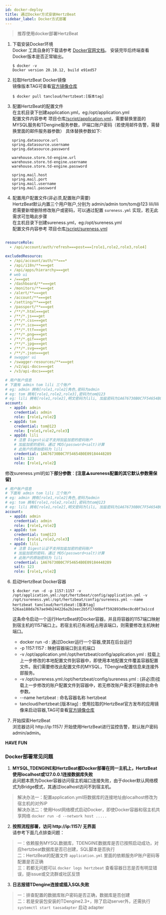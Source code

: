 ```yaml
---
id: docker-deploy  
title: 通过Docker方式安装HertzBeat    
sidebar_label: Docker方式部署    
---
```


> 推荐使用docker部署HertzBeat  

1. 下载安装Docker环境   
   Docker 工具自身的下载请参考 [Docker官网文档](https://docs.docker.com/get-docker/)。
   安装完毕后终端查看Docker版本是否正常输出。
   ```
   $ docker -v
   Docker version 20.10.12, build e91ed57
   ```

2. 拉取HertzBeat Docker镜像   
   镜像版本TAG可查看[官方镜像仓库](https://hub.docker.com/r/tancloud/hertzbeat/tags)     
   ``` 
   $ docker pull tancloud/hertzbeat:[版本tag]   
   ```
3. 配置HertzBeat的配置文件  
   在主机目录下创建application.yml，eg:/opt/application.yml   
   配置文件内容参考 项目仓库[/script/application.yml](https://gitee.com/dromara/hertzbeat/raw/master/script/application.yml)，需要替换里面的MYSQL服务和TDengine服务参数，IP端口账户密码（若使用邮件告警，需替换里面的邮件服务器参数）
   具体替换参数如下:
```
   spring.datasource.url
   spring.datasource.username
   spring.datasource.password
   
   warehouse.store.td-engine.url
   warehouse.store.td-engine.username
   warehouse.store.td-engine.password
   
   spring.mail.host
   spring.mail.port
   spring.mail.username
   spring.mail.password
```

4. 配置用户配置文件(非必须,配置账户需要)     
   HertzBeat默认内置三个用户账户,分别为 admin/admin tom/tom@123 lili/lili   
   若需要新增删除修改账户或密码，可以通过配置 `sureness.yml` 实现，若无此需求可忽略此步骤  
   在主机目录下创建sureness.yml，eg:/opt/sureness.yml  
   配置文件内容参考 项目仓库[/script/sureness.yml](https://gitee.com/dromara/hertzbeat/blob/master/script/sureness.yml)
   
```yaml

resourceRole:
  - /api/account/auth/refresh===post===[role1,role2,role3,role4]

excludedResource:
  - /api/account/auth/**===*
  - /api/i18n/**===get
  - /api/apps/hierarchy===get
  # web ui
  - /===get
  - /dashboard/**===get
  - /monitors/**===get
  - /alert/**===get
  - /account/**===get
  - /setting/**===get
  - /passport/**===get
  - /**/*.html===get
  - /**/*.js===get
  - /**/*.css===get
  - /**/*.ico===get
  - /**/*.ttf===get
  - /**/*.png===get
  - /**/*.gif===get
  - /**/*.jpg===get
  - /**/*.svg===get
  - /**/*.json===get
  # swagger ui
  - /swagger-resources/**===get
  - /v2/api-docs===get
  - /v3/api-docs===get

# 用户账户信息
# 下面有 admin tom lili 三个账户
# eg: admin 拥有[role1,role2]角色,密码为admin
# eg: tom 拥有[role1,role2,role3],密码为tom@123
# eg: lili 拥有[role1,role2],明文密码为lili, 加盐密码为1A676730B0C7F54654B0E09184448289
account:
  - appId: admin
    credential: admin
    role: [role1,role2]
  - appId: tom
    credential: tom@123
    role: [role1,role2,role3]
  - appId: lili
    # 注意 Digest认证不支持加盐加密的密码账户
    # 加盐加密的密码，通过 MD5(password+salt)计算
    # 此账户的原始密码为 lili
    credential: 1A676730B0C7F54654B0E09184448289
    salt: 123
    role: [role1,role2]
```
   
   修改sureness.yml的如下**部分参数**：**[注意⚠️sureness配置的其它默认参数需保留]**  

```yaml
# 用户账户信息
# 下面有 admin tom lili 三个账户
# eg: admin 拥有[role1,role2]角色,密码为admin
# eg: tom 拥有[role1,role2,role3],密码为tom@123
# eg: lili 拥有[role1,role2],明文密码为lili, 加盐密码为1A676730B0C7F54654B0E09184448289
account:
  - appId: admin
    credential: admin
    role: [role1,role2]
  - appId: tom
    credential: tom@123
    role: [role1,role2,role3]
  - appId: lili
    # 注意 Digest认证不支持加盐加密的密码账户
    # 加盐加密的密码，通过 MD5(password+salt)计算
    # 此账户的原始密码为 lili
    credential: 1A676730B0C7F54654B0E09184448289
    salt: 123
    role: [role1,role2]
```

6. 启动HertzBeat Docker容器  
   ``` 
   $ docker run -d -p 1157:1157 -v /opt/application.yml:/opt/hertzbeat/config/application.yml -v /opt/sureness.yml:/opt/hertzbeat/config/sureness.yml --name hertzbeat tancloud/hertzbeat:[版本tag]
   526aa188da767ae94b244226a2b2eec2b5f17dd8eff592893d9ec0cd0f3a1ccd
   ```
   这条命令启动一个运行HertzBeat的Docker容器，并且将容器的1157端口映射到宿主机的1157端口上。若宿主机已有进程占用该端口，则需要修改主机映射端口。
   - docker run -d : 通过Docker运行一个容器,使其在后台运行
   - -p 1157:1157  : 映射容器端口到主机端口
   - -v /opt/application.yml:/opt/hertzbeat/config/application.yml  : 挂载上上一步修改的本地配置文件到容器中，即使用本地配置文件覆盖容器配置文件。我们需要修改此配置文件的MYSQL，TDengine配置信息来连接外部服务。
   - -v /opt/sureness.yml:/opt/hertzbeat/config/sureness.yml  : (非必须)挂载上一步修改的账户配置文件到容器中，若无修改账户需求可删除此命令参数。  
   - --name hertzbeat : 命名容器名称 hertzbeat 
   - tancloud/hertzbeat:[版本tag] : 使用拉取的HertzBeat官方发布的应用镜像来启动容器,TAG可查看[官方镜像仓库](https://hub.docker.com/r/tancloud/hertzbeat/tags)   

7. 开始探索HertzBeat  
   浏览器访问 http://ip:1157/ 开始使用HertzBeat进行监控告警，默认账户密码 admin/admin。  

**HAVE FUN**   

### Docker部署常见问题   

1. **MYSQL,TDENGINE和HertzBeat都Docker部署在同一主机上，HertzBeat使用localhost或127.0.0.1连接数据库失败**     
此问题本质为Docker容器访问宿主机端口连接失败，由于docker默认网络模式为Bridge模式，其通过localhost访问不到宿主机。
> 解决办法一：配置application.yml将数据库的连接地址由localhost修改为宿主机的对外IP     
> 解决办法二：使用Host网络模式启动Docker，即使Docker容器和宿主机共享网络 `docker run -d --network host .....`   

2. **按照流程部署，访问 http://ip:1157/ 无界面**   
请参考下面几点排查问题：  
> 一：依赖服务MYSQL数据库，TDENGINE数据库是否已按照启动成功，对应hertzbeat数据库是否已创建，SQL脚本是否执行    
> 二：HertzBeat的配置文件 `application.yml` 里面的依赖服务IP账户密码等配置是否正确  
> 三：若都无问题可以 `docker logs hertzbeat` 查看容器日志是否有明显错误，提issue或交流群或社区反馈

3. **日志报错TDengine连接或插入SQL失败**  
> 一：排查配置的数据库账户密码是否正确，数据库是否创建   
> 二：若是安装包安装的TDengine2.3+，除了启动server外，还需执行 `systemctl start taosadapter` 启动 adapter    
